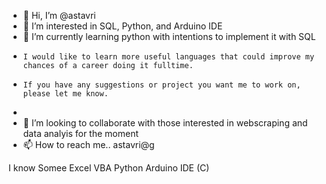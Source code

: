 - 👋 Hi, I’m @astavri
- 👀 I’m interested in SQL, Python, and Arduino IDE
- 🌱 I’m currently learning python with intentions to implement it with SQL
-     I would like to learn more useful languages that could improve my chances of a career doing it fulltime. 
-     If you have any suggestions or project you want me to work on, please let me know. 
-     
- 💞️ I’m looking to collaborate with those interested in webscraping and data analyis for the moment
- 📫 How to reach me.. astavri@g 

I know
Somee Excel VBA
Python
Arduino IDE (C)

<!---
astavri/astavri is a ✨ special ✨ repository because its `README.md` (this file) appears on your GitHub profile.
You can click the Preview link to take a look at your changes.
--->
